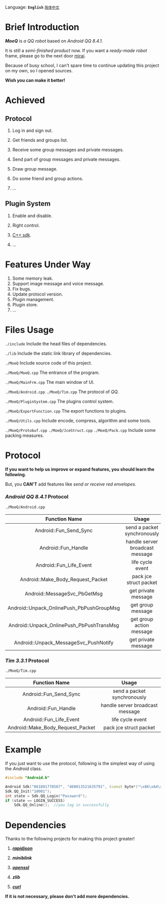 Language: **`English`** [`简体中文`](https://github.com/YuFanXing/MoeQ/blob/master/README_ZH.md)

# Brief Introduction

***MoeQ*** is *a QQ robot* based on *Android QQ 8.4.1*.

It is still a *semi-finished product* now. If you want a *ready-made robot* frame, please go to the next door [mirai](https://www.google.com).

Because of busy school, I can't spare time to continue updating this project on my own, so I opened sources.

**Wish you can make it better!**


# Achieved


## Protocol

1. Log in and sign out.

2. Get friends and groups list.

2. Receive some group messages and private messages.

3. Send part of group messages and private messages.

4. Draw group message.

5. Do some friend and group actions.

6. ...


## Plugin System

1. Enable and disable.

2. Right control.

3. [C++ sdk](https://github.com/YuFanXing/mqcppsdk).

4. ...


# Features Under Way

1. Some memory leak.
2. Support image message and voice message.
3. Fix bugs.
4. Update protocol version.
5. Plugin management.
6. Plugin store.
8. ...

# Files Usage

`./include` Include the head files of dependencies.

`./lib` Include the static link library of dependencies.

`./MoeQ` Include source code of this project.



`./MoeQ/MoeQ.cpp` The entrance of the program.

`./MoeQ/MainFrm.cpp` The main window of UI.

`./MoeQ/Android.cpp` `./MoeQ/Tim.cpp` The protocol of *QQ*.

`./MoeQ/PluginSystem.cpp` The plugins control system.

`./MoeQ/ExportFunction.cpp` The export functions to plugins.

`./MoeQ/Utils.cpp` Include encode, compress, algorithm and some tools.

`./MoeQ/Protobuf.cpp` `./MoeQ/JceStruct.cpp` `./MoeQ/Pack.cpp` Include some packing measures.

# Protocol

**If you want to help us improve or expand features, you should learn the following.**

But, you **CAN'T** add features like *send or receive red envelopes*.

### *Android QQ 8.4.1* Protocol

`./MoeQ/Android.cpp`

|               Function Name               |              Usage              |
| :---------------------------------------: | :-----------------------------: |
|          Android::Fun_Send_Sync           |   send a packet synchronously   |
|            Android::Fun_Handle            | handle server broadcast message |
|          Android::Fun_Life_Event          |        life cycle event         |
|     Android::Make_Body_Request_Packet     |     pack jce struct packet      |
|       Android::MessageSvc_PbGetMsg        |       get private message       |
| Android::Unpack_OnlinePush_PbPushGroupMsg |        get group message        |
| Android::Unpack_OnlinePush_PbPushTransMsg |    get group action message     |
|   Android::Unpack_MessageSvc_PushNotify   |       get private message       |

### *Tim 3.3.1* Protocol

`./MoeQ/Tim.cpp`

|           Function Name           |              Usage              |
| :-------------------------------: | :-----------------------------: |
|      Android::Fun_Send_Sync       |   send a packet synchronously   |
|        Android::Fun_Handle        | handle server broadcast message |
|      Android::Fun_Life_Event      |        life cycle event         |
| Android::Make_Body_Request_Packet |     pack jce struct packet      |

# Example

If you just want to use the protocol,  following is the simplest way of using the *Android* class.

```c++
#include "Android.h"

Android Sdk("861891778567", "460013521635791", (const byte*)"\x86\xA4\x45\xBF\x44\xA2\xC2\x87\x59\x76\x18\xF6\xF3\x6E\xB6\x8C", (const byte*)"\0\0\0\0\0\2", "XiaoMi", "MIX Alpha");
Sdk.QQ_Init("10001");
int state = Sdk.QQ_Login("Password");
if (state == LOGIN_SUCCESS)
    Sdk.QQ_Online();  //you log in successfully
```

# Dependencies

Thanks to the following projects for making this project greater!

1. ***[rapidjson](https://github.com/Tencent/rapidjson)***

2. ***miniblink***
3. ***[openssl](https://github.com/openssl/openssl)***
4. ***zlib***
5. ***[curl](https://github.com/curl/curl)***

**If it is not necessary,  please don't add more dependencies.**

